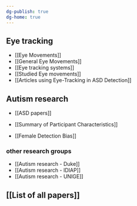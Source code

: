 ```yaml
---
dg-publish: true
dg-home: true
---
```


## Eye tracking

- [[Eye Movements]]
- [[General Eye Movements]]
- [[Eye tracking systems]]
- [[Studied Eye movements]]
- [[Articles using Eye-Tracking in ASD Detection]]

## Autism research

- [[ASD papers]]
- [[Summary of Participant Characteristics]]

- [[Female Detection Bias]]


### other research groups

- [[Autism research - Duke]]
- [[Autism research - IDIAP]]
- [[Autism research - UNIGE]]



## [[List of all papers]]